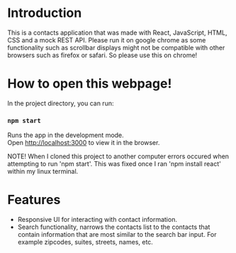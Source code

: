 
# Introduction
This is a contacts application that was made with React, JavaScript, HTML, CSS and a mock REST API. Please run it on google chrome as some functionality such as scrollbar displays might not be compatible with other browsers such as firefox or safari. So please use this on chrome!

# How to open this webpage!

In the project directory, you can run:

### `npm start`

Runs the app in the development mode.\
Open [http://localhost:3000](http://localhost:3000) to view it in the browser.

NOTE! When I cloned this project to another computer errors occured when attempting to run 'npm start'. This was fixed once I ran 'npm install react' within my linux terminal.

# Features
- Responsive UI for interacting with contact information.
- Search functionality, narrows the contacts list to the contacts that contain information that are most similar to the search bar input. 
For example zipcodes, suites, streets, names, etc.
